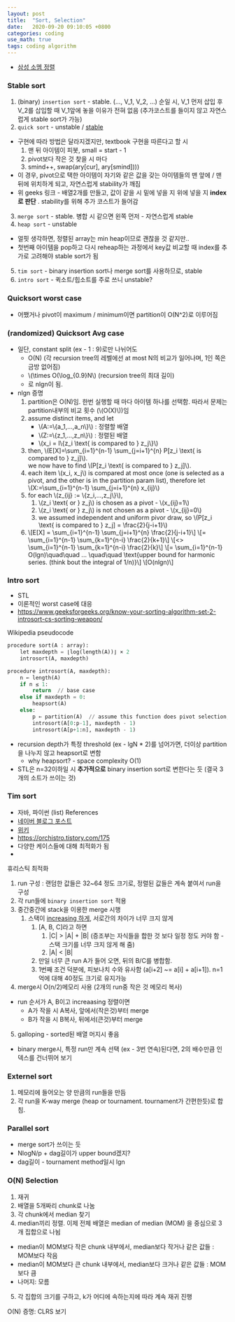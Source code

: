 ```yaml
---
layout: post
title:  "Sort, Selection"
date:   2020-09-20 09:10:05 +0800
categories: coding
use_math: true
tags: coding algorithm
---
```


- <a href="http://www.secmem.org/blog/2019/04/10/special-sorts/" target="_blank">삼성 소멤 정렬</a>


### Stable sort
1. (binary) `insertion sort` - stable. (..., V_1, V_2, ...) 순일 시, V_1 먼저 삽입 후 V_2를 삽입할 때 V_1앞에 놓을 이유가 전혀 없음 (추가코스트를 들이지 않고 자연스럽게 stable sort가 가능)
2. `quick sort` - unstable / <a href="https://www.geeksforgeeks.org/stable-quicksort/" target="_blank">stable</a>
  - 구현에 따라 방법은 달라지겠지만, textbook 구현을 따른다고 할 시
      1. 맨 뒤 아이템이 피봇, small = start - 1
      2. pivot보다 작은 것 찾을 시 마다
      3. smind++, swap(ary[cur], ary[smind]))) 
  - 이 경우, pivot으로 택한 아이템이 자기와 같은 값을 갖는 아이템들의 맨 앞에 / 맨 뒤에 위치하게 되고, 자연스럽게 stability가 깨짐
  - 위 geeks 링크 - 배열2개를 만들고, 값이 같을 시 밑에 넣을 지 위에 넣을 지 __index로 판단__ . stability를 위해 추가 코스트가 들어감
3. `merge sort` - stable. 병합 시 같으면 왼쪽 먼저 - 자연스럽게 stable
4. `heap sort` - unstable
  - 얼핏 생각하면, 정렬된 array는 min heap이므로 괜찮을 것 같지만..
  - 첫번째 아이템을 pop하고 다시 reheap하는 과정에서 key값 비교할 때 index를 추가로 고려해야 stable sort가 됨
5. `tim sort` - binary insertion sort나 merge sort를 사용하므로, stable
6. `intro sort` - 퀵소트/힙소트를 주로 쓰니 unstable?


### Quicksort worst case
- 어쨌거나 pivot이 maximum / minimum이면 partition이 O(N^2)로 이루어짐

### (randomized) Quicksort Avg case
- 일단, constant split (ex -  1 : 9)로만 나뉘어도
  - O(N) (각 recursion tree의 레벨에선 at most N의 비교가 일어나며, 1인 쪽은 금방 없어짐)
  - \\(\times O(\log\_\{0.9\}N\\) (recursion tree의 최대 길이)
  - 로 nlgn이 됨. 
- nlgn 증명
  1. partition은 O(N)임. 한번 실행할 때 마다 아이템 하나를 선택함. 따라서 문제는 partition내부의 비교 횟수 (\\(O(X)\\))임
  2. assume distinct items, and let
      - \\(A:=\\{a\_1,...,a\_n\\}\\) : 정렬할 배열
      - \\(Z:=\\{z\_1,...,z\_n\\}\\) : 정렬된 배열
      - \\(x\_i = I\\{z\_i \text\{ is compared to \} z\_j\\}\\)
  3. then, \\(E[X]=\sum\_\{i=1\}^\{n-1\} \sum\_\{j=i+1\}^\{n\} P[z\_i \text\{ is compared to \} z\_j]\\).  
      we now have to find \\(P[z\_i \text\{ is compared to \} z\_j]\\).
  4. each item \\(x\_i, x\_j\\) is compared at most once (one is selected as a pivot, and the other is in the partition param list), therefore let  
     \\(X:=\sum\_\{i=1\}^\{n-1\} \sum\_\{j=i+1\}^\{n\} x\_\{ij\}\\) 
  5. for each \\(z\_\{ij\} := \\{z\_i,...,z\_j\\}\\), 
     1. \\(z\_i \text\{ or \} z\_j\\) is chosen as a pivot - \\(x\_\{ij\}=1\\)
     2.  \\(z\_i \text\{ or \} z\_j\\) is not chosen as a pivot - \\(x\_\{ij\}=0\\)
     3.  we assumed independent and uniform pivor draw, so \\(P[z\_i \text\{ is compared to \} z\_j] = \frac\{2\}\{j-i+1\}\\)
  6. \\[E[X] = \sum\_\{i=1\}^\{n-1\} \sum\_\{j=i+1\}^\{n\} \frac\{2\}\{j-i+1\}\\]
     \\[= \sum\_\{i=1\}^\{n-1\} \sum\_\{k=1\}^\{n-i\} \frac\{2\}\{k+1\}\\]
     \\[<> \sum\_\{i=1\}^\{n-1\} \sum\_\{k=1\}^\{n-i\} \frac\{2\}\{k\}\\]
     \\[= \sum\_\{i=1\}^\{n-1\} O(lgn)\quad\quad ... \quad\quad \text\{upper bound for harmonic series. (think bout the integral of 1/n)\}\\]
     \\[O(nlgn)\\]
 
  
   

### Intro sort
- STL
- 이론적인 worst case에 대응
- <a href="https://www.geeksforgeeks.org/know-your-sorting-algorithm-set-2-introsort-cs-sorting-weapon/" target="_blank">https://www.geeksforgeeks.org/know-your-sorting-algorithm-set-2-introsort-cs-sorting-weapon/</a>

Wikipedia pseudocode
```python
procedure sort(A : array):
    let maxdepth = ⌊log(length(A))⌋ × 2
    introsort(A, maxdepth)

procedure introsort(A, maxdepth):
    n ← length(A)
    if n ≤ 1:
        return  // base case
    else if maxdepth = 0:
        heapsort(A)
    else:
        p ← partition(A)  // assume this function does pivot selection, p is the final position of the pivot
        introsort(A[0:p-1], maxdepth - 1)
        introsort(A[p+1:n], maxdepth - 1)
```
- recursion depth가 특정 threshold (ex - lgN * 2)를 넘어가면, 더이상 partition을 나누지 않고 heapsort로 변함
  - why heapsort? - space complexity O(1)
- STL은 n=32이하일 시 __추가적으로__ binary insertion sort로 변한다는 듯 (결국 3개의 소트가 쓰이는 것)

### Tim sort
- 자바, 파이썬 (list)
References
- <a href="https://d2.naver.com/helloworld/0315536" target="_blank">네이버 블로그 포스트</a>
- <a href="https://en.wikipedia.org/wiki/Timsort" target="_blank">위키</a>
- <a href="https://orchistro.tistory.com/175" target="_blank">https://orchistro.tistory.com/175</a>
- 다양한 케이스들에 대해 최적화가 됨
- 

휴리스틱 최적화
1. run 구성 : 랜덤한 값들은 32~64 정도 크기로, 정렬된 값들은 계속 붙여서 run을 구성
2. 각 run들에 `binary insertion sort` 적용
3. 중간중간에 stack을 이용한 merge 시행
   1. 스택이 <a href="https://d2.naver.com/helloworld/0315536" target="_blank">increasing 하게</a>, 서로간의 차이가 너무 크지 않게
      1. [A, B, C]라고 하면  
          1. \|C\| > \|A\| + \|B\| (증조부는 자식들을 합한 것 보다 일정 정도 커야 함 - 스택 크기를 너무 크지 않게 해 줌)  
          2. \|A\| < \|B\| 
      2. 만일 너무 큰 run A가 들어 오면, 뒤의 B/C를 병합함.
      3. 1번째 조건 덕분에, 피보나치 수와 유사함 (a[i+2] ~= a[i] + a[i+1]). n=1억에 대해 40정도 크기로 유지가능
4. merge시 O(n/2)메모리 사용 (2개의 run중 작은 것 메모리 복사)
  - run 순서가 A, B이고 increaasing 정렬이면
    - A가 작을 시 A복사, 앞에서(작은것)부터 merge
    - B가 작을 시 B복사, 뒤에서(큰것)부터 merge
5. galloping - sorted된 배열 머지시 좋음
  - binary merge시, 특정 run만 계속 선택 (ex - 3번 연속)된다면, 2의 배수만큼 인덱스를 건너뛰어 보기

### Externel sort
1. 메모리에 들어오는 양 만큼의 run들을 만듬
2. 각 run을 K-way merge (heap or tournament. tournament가 간편한듯)로 합침. 

### Parallel sort
- merge sort가 쓰이는 듯
- NlogN/p + dag길이가 upper bound겠지?
- dag길이 - tournament method일시 lgn


### O(N) Selection

1. 재귀
2. 배열을 5개짜리 chunk로 나눔
3. 각 chunk에서 median 찾기
4. median끼리 정렬. 이제 전체 배열은 median of median (MOM) 을 중심으로 3개 집합으로 나뉨
  - median이 MOM보다 작은 chunk 내부에서, median보다 작거나 같은 값들 : MOM보다 작음
  - median이 MOM보다 큰 chunk 내부에서, median보다 크거나 같은 값들 : MOM보다 큼
  - 나머지: 모름
5. 각 집합의 크기를 구하고, k가 어디에 속하는지에 따라 계속 재귀 진행

O(N) 증명: CLRS 보기